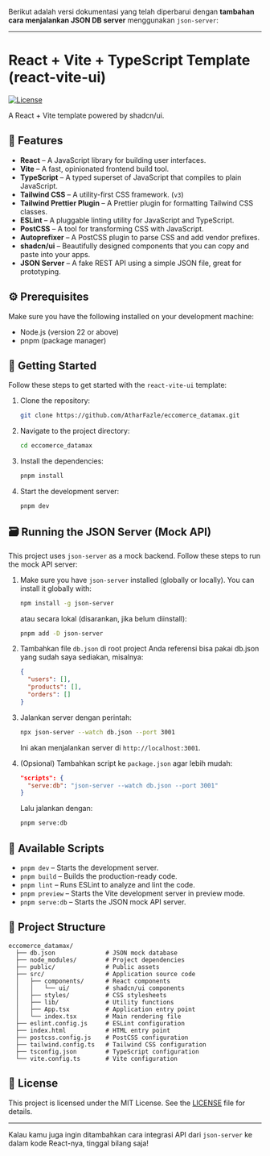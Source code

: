 Berikut adalah versi dokumentasi yang telah diperbarui dengan **tambahan cara menjalankan JSON DB server** menggunakan `json-server`:

---

# React + Vite + TypeScript Template (react-vite-ui)

[![License](https://img.shields.io/badge/license-MIT-blue.svg)](https://github.com/AtharFazle/eccomerce_datamax/blob/main/LICENSE)

A React + Vite template powered by shadcn/ui.

## 🎉 Features

* **React** – A JavaScript library for building user interfaces.
* **Vite** – A fast, opinionated frontend build tool.
* **TypeScript** – A typed superset of JavaScript that compiles to plain JavaScript.
* **Tailwind CSS** – A utility-first CSS framework. (`v3`)
* **Tailwind Prettier Plugin** – A Prettier plugin for formatting Tailwind CSS classes.
* **ESLint** – A pluggable linting utility for JavaScript and TypeScript.
* **PostCSS** – A tool for transforming CSS with JavaScript.
* **Autoprefixer** – A PostCSS plugin to parse CSS and add vendor prefixes.
* **shadcn/ui** – Beautifully designed components that you can copy and paste into your apps.
* **JSON Server** – A fake REST API using a simple JSON file, great for prototyping.

## ⚙️ Prerequisites

Make sure you have the following installed on your development machine:

* Node.js (version 22 or above)
* pnpm (package manager)

## 🚀 Getting Started

Follow these steps to get started with the `react-vite-ui` template:

1. Clone the repository:

   ```bash
   git clone https://github.com/AtharFazle/eccomerce_datamax.git
   ```

2. Navigate to the project directory:

   ```bash
   cd eccomerce_datamax
   ```

3. Install the dependencies:

   ```bash
   pnpm install
   ```

4. Start the development server:

   ```bash
   pnpm dev
   ```

## 🗃️ Running the JSON Server (Mock API)

This project uses `json-server` as a mock backend. Follow these steps to run the mock API server:

1. Make sure you have `json-server` installed (globally or locally). You can install it globally with:

   ```bash
   npm install -g json-server
   ```

   atau secara lokal (disarankan, jika belum diinstall):

   ```bash
   pnpm add -D json-server
   ```

2. Tambahkan file `db.json` di root project Anda referensi bisa pakai db.json yang sudah saya sediakan, misalnya:

   ```json
   {
     "users": [],
     "products": [],
     "orders": []
   }
   ```

3. Jalankan server dengan perintah:

   ```bash
   npx json-server --watch db.json --port 3001
   ```

   Ini akan menjalankan server di `http://localhost:3001`.

4. (Opsional) Tambahkan script ke `package.json` agar lebih mudah:

   ```json
   "scripts": {
     "serve:db": "json-server --watch db.json --port 3001"
   }
   ```

   Lalu jalankan dengan:

   ```bash
   pnpm serve:db
   ```

## 📜 Available Scripts

* `pnpm dev` – Starts the development server.
* `pnpm build` – Builds the production-ready code.
* `pnpm lint` – Runs ESLint to analyze and lint the code.
* `pnpm preview` – Starts the Vite development server in preview mode.
* `pnpm serve:db` – Starts the JSON mock API server.

## 📂 Project Structure

```plaintext
eccomerce_datamax/
  ├── db.json              # JSON mock database
  ├── node_modules/        # Project dependencies
  ├── public/              # Public assets
  ├── src/                 # Application source code
  │   ├── components/      # React components
  │   │   └── ui/          # shadcn/ui components
  │   ├── styles/          # CSS stylesheets
  │   ├── lib/             # Utility functions
  │   ├── App.tsx          # Application entry point
  │   └── index.tsx        # Main rendering file
  ├── eslint.config.js     # ESLint configuration
  ├── index.html           # HTML entry point
  ├── postcss.config.js    # PostCSS configuration
  ├── tailwind.config.ts   # Tailwind CSS configuration
  ├── tsconfig.json        # TypeScript configuration
  └── vite.config.ts       # Vite configuration
```

## 📄 License

This project is licensed under the MIT License. See the [LICENSE](https://github.com/AtharFazle/eccomerce_datamax/blob/main/LICENSE) file for details.

---

Kalau kamu juga ingin ditambahkan cara integrasi API dari `json-server` ke dalam kode React-nya, tinggal bilang saja!
